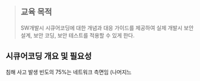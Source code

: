 >## 교육 목적
>SW개발시 시큐어코딩에 대한 개념과 대응 가이드를 제공하여 실제 개발시 보안 설계, 보안 코딩, 보안 테스트를 적용할 수 있게 한다.  

## 시큐어코딩 개요 및 필요성
침해 사고 발생 빈도의 75%는 네트워크 측면임
(나머지느
<!--stackedit_data:
eyJoaXN0b3J5IjpbMTM1MDI5MzcxMyw3MzA5OTgxMTZdfQ==
-->